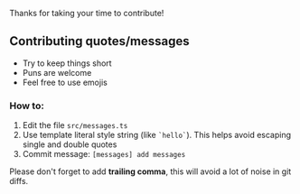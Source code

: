 Thanks for taking your time to contribute!

## Contributing quotes/messages

- Try to keep things short
- Puns are welcome
- Feel free to use emojis

### How to:

1. Edit the file `src/messages.ts`
2. Use template literal style string (like `` `hello` ``). This helps avoid escaping single and double quotes
3. Commit message: `[messages] add messages`

Please don't forget to add **trailing comma**, this will avoid a lot of noise in git diffs.